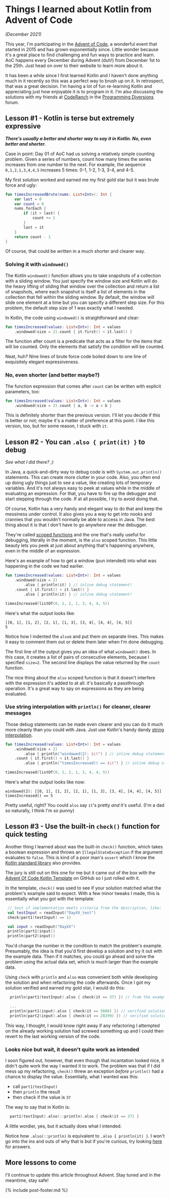 # Things I learned about Kotlin from Advent of Code

_(December 2021)_

This year, I'm participating in the [Advent of Code](https://adventofcode.com/2021/), a wonderful event that started in
2015 and has grown exponentially since. Little wonder because it's a great place to find challenging and fun ways to
practice and learn. AoC happens every December during Advent (duh!) from December 1st to the 25th. Just head on over to
their website to learn more about it.

It has been a while since I first learned Kotlin and I haven't done anything much in it recently so this was a perfect
way to brush up on it. In retrospect, that was a great decision. I'm having a lot of fun re-learning Kotlin and
appreciating just how enjoyable it is to program in it. I'm also discussing the solutions with my friends
at [CodeRanch](https://coderanch.com) in the [Programming Diversions](https://coderanch.com/f/71/Programming) forum.

## Lesson #1 - Kotlin is terse but extremely expressive

_**There's usually a better and shorter way to say it in Kotlin. No, even better and shorter.**_

Case in point: Day 01 of AoC had us solving a relatively simple counting problem. Given a series of numbers, count how
many times the series increases from one number to the next. For example, the sequence `0,1,2,1,3,4,4,5` increases 5
times: 0-1, 1-2, 1-3, 3-4, and 4-5.

My first solution worked and earned me my first gold star but it was brute force and ugly:

```kotlin
fun timesIncreasedBrute(nums: List<Int>): Int {
    var last = 0
    var count = 0
    nums.forEach {
        if (it > last) {
            count += 1
        }
        last = it
    }
    return count - 1
}
```

Of course, that could be written in a much shorter and clearer way.

### Solving it with `windowed()`

The Kotlin `windowed()` function allows you to take snapshots of a collection with a sliding window. You just specify
the window size and Kotlin will do the heavy lifting of sliding that window over the collection and return a list of
snapshots, where each snapshot is itself a list of elements in the collection that fell within the sliding window. By
default, the window will slide one element at a time but you can specify a different step size. For this problem, the
default step size of 1 was exactly what I needed.

In Kotlin, the code using `windowed()` is straightforward and clear:

```kotlin
fun timesIncreased(values: List<Int>): Int = values
    .windowed(size = 2).count { it.first() < it.last() }
```

The function after count is a predicate that acts as a filter for the items that will be counted. Only the elements that
satisfy the condition will be counted.

Neat, huh? Nine lines of brute force code boiled down to one line of exquisitely elegant expressiveness.

### No, even shorter (and better maybe?)

The function expression that comes after `count` can be written with explicit parameters, too:

```kotlin
fun timesIncreased(values: List<Int>): Int = values
    .windowed(size = 2).count { a, b -> a < b }
```

This is definitely shorter than the previous version. I'll let you decide if this is better or not; maybe it's a matter
of preference at this point. I like this version, too, but for some reason, I stuck with `it`.

## Lesson #2 - You can `.also { print(it) }` to debug

_See what I did there? ;)_

In Java, a quick-and-dirty way to debug code is with `System.out.println()` statements. This can create more clutter in
your code. Also, you often end up doing ugly things just to see a value, like creating lots of temporary variables. And
it's not always easy to peek at values while in the middle of evaluating an expression. For that, you have to fire up
the debugger and start stepping through the code. If at all possible, I try to avoid doing that.

Of course, Kotlin has a very handy and elegant way to do that and keep the messiness under control. It also gives you a
way to get into nooks and crannies that you wouldn't normally be able to access in Java. The best thing about it is that
I don't have to go anywhere near the debugger.

They're called [scoped functions](https://kotlinlang.org/docs/scope-functions.html)
and the one that's really useful for debugging, literally in the moment, is the `also` scoped function. This little
beauty lets you peek at just about anything that's happening anywhere, even in the middle of an expression.

Here's an example of how to get a window (pun intended) into what was happening in the code we had earlier.

```kotlin
fun timesIncreased(values: List<Int>): Int = values
    .windowed(size = 2)
        .also { println(it) } // inline debug statement!
    .count { it.first() < it.last() }
        .also { println(it) } // inline debug statement!

timesIncreased(listOf(0, 1, 2, 1, 3, 4, 4, 5))
```

Here's what the output looks like:

```text
[[0, 1], [1, 2], [2, 1], [1, 3], [3, 4], [4, 4], [4, 5]]
5
```

Notice how I indented the `also`s and put them on separate lines. This makes it easy to comment them out or delete them
later when I'm done debugging.

The first line of the output gives you an idea of what `windowed()` does. In this case, it creates a list of pairs of
consecutive elements, because I specified `size=2`. The second line displays the value returned by the `count` function.

The nice thing about the `also` scoped function is that it doesn't interfere with the expression it's added to at all:
it's basically a passthrough operation. It's a great way to spy on expressions as they are being evaluated.

### Use string interpolation with `println()` for cleaner, clearer messages

Those debug statements can be made even clearer and you can do it much more cleanly than you could with Java. Just use
Kotlin's handy
dandy [string interpolation](https://kotlinlang.org/docs/java-to-kotlin-idioms-strings.html#concatenate-strings).

```kotlin
fun timesIncreased(values: List<Int>): Int = values
    .windowed(size = 2)
        .also { println("windowed(2): $it") } // inline debug statement!
    .count { it.first() < it.last() }
        .also { println("timesIncreased() == $it") } // inline debug statement!

timesIncreased(listOf(0, 1, 2, 1, 3, 4, 4, 5))
```

Here's what the output looks like now:

```text
windowed(2): [[0, 1], [1, 2], [2, 1], [1, 3], [3, 4], [4, 4], [4, 5]]
timesIncreased() == 5
```

Pretty useful, right? You could `also` say `it`'s pretty _and_ it's useful. (I'm a dad so naturally, I think I'm so
punny)

## Lesson #3 - Use the built-in `check()` function for quick testing

Another thing I learned about was the built-in `check()` function, which takes a boolean expression and throws
an `IllegalStateException` if the argument evaluates to `false`. This is kind of a poor man's `assert` which I
know the [Kotlin standard library](https://kotlinlang.org/api/latest/jvm/stdlib/kotlin/assert.html) also provides. 

The jury is still out on this one for me but it came out of the box with the  
[Advent Of Code Kotlin Template](https://github.com/kotlin-hands-on/advent-of-code-kotlin-template) on GitHub so I just
rolled with it.

In the template, `check()` was used to see if your solution matched what the problem's example said
to expect. With a few minor tweaks I made, this is essentially what you got with the template:

```kotlin
 // test if implementation meets criteria from the description, like:
 val testInput = readInput("DayXX_test")
 check(part1(testInput) == 1)

 val input = readInput("DayXX")
 println(part1(input))
 println(part2(input))
```

You'd change the number in the condition to match the problem's example. Presumably, the idea is that you'd first
develop a solution and try it out with the example data. Then if it matches, you could go ahead and solve the problem
using the actual data set, which is much larger than the example data.

Using `check` with `println` and `also` was convenient both while developing the solution and when refactoring
the code afterwards. Once I got my solution verified and earned my gold star, I would do this:

```kotlin
  println(part1(testInput).also { check(it == 37) }) // from the example

  ...
  println(part1(input).also { check(it == 5608) }) // verified solution
  println(part2(input).also { check(it == 20299) }) // verified solution
```

This way, I thought, I would know right away if any refactoring I attempted on the already working solution had screwed something
up and I could then revert to the last working version of the code.

### Looks nice but wait, it doesn't quite work as intended

I soon figured out, however, that even though that incantation looked nice, it didn't quite work the way I wanted it to
work. The problem was that if I did mess up my refactoring, `check()` threw an exception _before_
`println()` had a chance to display the value. Essentially, what I wanted was this:
- call `part1(testInput)`
- then `println` the result
- then check if the value is `37`

The way to say that in Kotlin is:
```kotlin
  part1(testInput).also(::println).also { check(it == 37) }
```
A little wordier, yes, but it actually does what I intended. 

Notice how `.also(::println)` is equivalent to `.also { println(it) }`. I won't go into the ins and outs of why that
is but if you're curious, try looking [here](https://kotlinlang.org/docs/lambdas.html) for answers.

## More lessons to come

I'll continue to update this article throughout Advent. Stay tuned and in the meantime, stay safe!

{% include post-footer.md %}